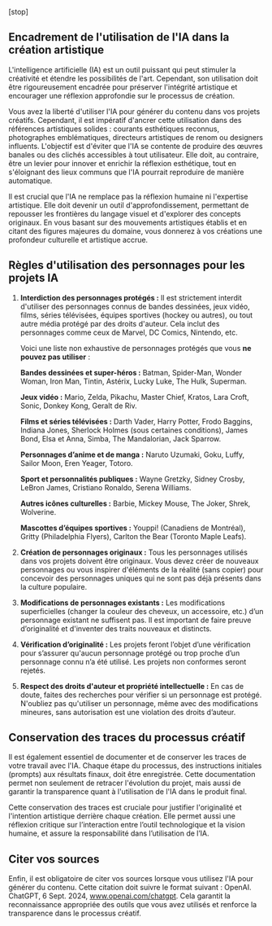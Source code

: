 
[stop]
## Encadrement de l'utilisation de l'IA dans la création artistique

L'intelligence artificielle (IA) est un outil puissant qui peut stimuler la créativité et étendre les possibilités de l'art. Cependant, son utilisation doit être rigoureusement encadrée pour préserver l'intégrité artistique et encourager une réflexion approfondie sur le processus de création.

Vous avez la liberté d'utiliser l'IA pour générer du contenu dans vos projets créatifs. Cependant, il est impératif d'ancrer cette utilisation dans des références artistiques solides : courants esthétiques reconnus, photographes emblématiques, directeurs artistiques de renom ou designers influents. L'objectif est d'éviter que l'IA se contente de produire des œuvres banales ou des clichés accessibles à tout utilisateur. Elle doit, au contraire, être un levier pour innover et enrichir la réflexion esthétique, tout en s'éloignant des lieux communs que l'IA pourrait reproduire de manière automatique.

Il est crucial que l'IA ne remplace pas la réflexion humaine ni l'expertise artistique. Elle doit devenir un outil d'approfondissement, permettant de repousser les frontières du langage visuel et d'explorer des concepts originaux. En vous basant sur des mouvements artistiques établis et en citant des figures majeures du domaine, vous donnerez à vos créations une profondeur culturelle et artistique accrue.

## Règles d'utilisation des personnages pour les projets IA

1. **Interdiction des personnages protégés :**
   Il est strictement interdit d'utiliser des personnages connus de bandes dessinées, jeux vidéo, films, séries télévisées, équipes sportives (hockey ou autres), ou tout autre média protégé par des droits d'auteur. Cela inclut des personnages comme ceux de Marvel, DC Comics, Nintendo, etc.

   Voici une liste non exhaustive de personnages protégés que vous **ne pouvez pas utiliser** :

   **Bandes dessinées et super-héros :**
   Batman, Spider-Man, Wonder Woman, Iron Man, Tintin, Astérix, Lucky Luke, The Hulk, Superman.

   **Jeux vidéo :**
   Mario, Zelda, Pikachu, Master Chief, Kratos, Lara Croft, Sonic, Donkey Kong, Geralt de Riv.

   **Films et séries télévisées :**
   Darth Vader, Harry Potter, Frodo Baggins, Indiana Jones, Sherlock Holmes (sous certaines conditions), James Bond, Elsa et Anna, Simba, The Mandalorian, Jack Sparrow.

   **Personnages d’anime et de manga :**
   Naruto Uzumaki, Goku, Luffy, Sailor Moon, Eren Yeager, Totoro.

   **Sport et personnalités publiques :**
   Wayne Gretzky, Sidney Crosby, LeBron James, Cristiano Ronaldo, Serena Williams.

   **Autres icônes culturelles :**
   Barbie, Mickey Mouse, The Joker, Shrek, Wolverine.

   **Mascottes d’équipes sportives :**
   Youppi! (Canadiens de Montréal), Gritty (Philadelphia Flyers), Carlton the Bear (Toronto Maple Leafs).

2. **Création de personnages originaux :**
   Tous les personnages utilisés dans vos projets doivent être originaux. Vous devez créer de nouveaux personnages ou vous inspirer d'éléments de la réalité (sans copier) pour concevoir des personnages uniques qui ne sont pas déjà présents dans la culture populaire.

3. **Modifications de personnages existants :**
   Les modifications superficielles (changer la couleur des cheveux, un accessoire, etc.) d’un personnage existant ne suffisent pas. Il est important de faire preuve d’originalité et d'inventer des traits nouveaux et distincts.

4. **Vérification d’originalité :**
   Les projets feront l’objet d’une vérification pour s’assurer qu'aucun personnage protégé ou trop proche d’un personnage connu n’a été utilisé. Les projets non conformes seront rejetés.

5. **Respect des droits d'auteur et propriété intellectuelle :**
   En cas de doute, faites des recherches pour vérifier si un personnage est protégé. N'oubliez pas qu'utiliser un personnage, même avec des modifications mineures, sans autorisation est une violation des droits d’auteur.

## Conservation des traces du processus créatif

Il est également essentiel de documenter et de conserver les traces de votre travail avec l'IA. Chaque étape du processus, des instructions initiales (prompts) aux résultats finaux, doit être enregistrée. Cette documentation permet non seulement de retracer l'évolution du projet, mais aussi de garantir la transparence quant à l'utilisation de l'IA dans le produit final.

Cette conservation des traces est cruciale pour justifier l'originalité et l'intention artistique derrière chaque création. Elle permet aussi une réflexion critique sur l’interaction entre l’outil technologique et la vision humaine, et assure la responsabilité dans l’utilisation de l’IA.

## Citer vos sources

Enfin, il est obligatoire de citer vos sources lorsque vous utilisez l'IA pour générer du contenu. Cette citation doit suivre le format suivant : OpenAI. ChatGPT, 6 Sept. 2024, www.openai.com/chatgpt. Cela garantit la reconnaissance appropriée des outils que vous avez utilisés et renforce la transparence dans le processus créatif.
